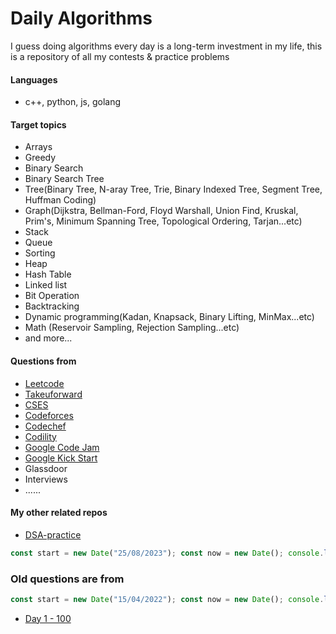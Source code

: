 # Daily Algorithms

I guess doing algorithms every day is a long-term investment in my life, this is a repository of all my contests & practice problems

<!---
[![](https://img.shields.io/badge/dynamic/json?style=flat&labelColor=black&color=green&label=Solved&query=solvedOverTotal&url=https%3A%2F%2Fleetcode-badge.vercel.app%2Fapi%2Fusers%2Fcalvinchankf&logo=leetcode&logoColor=yellow)](https://leetcode.com/user2134Bv/)
[![](https://img.shields.io/badge/dynamic/json?style=flat&labelColor=black&color=green&label=Ranking&query=ranking&url=https%3A%2F%2Fleetcode-badge.vercel.app%2Fapi%2Fusers%2Fcalvinchankf&logo=leetcode&logoColor=yellow)](https://leetcode.com/user2134Bv/)
-->


#### Languages

- c++, python, js, golang

#### Target topics

- Arrays
- Greedy
- Binary Search
- Binary Search Tree
- Tree(Binary Tree, N-aray Tree, Trie, Binary Indexed Tree, Segment Tree, Huffman Coding)
- Graph(Dijkstra, Bellman-Ford, Floyd Warshall, Union Find, Kruskal, Prim's, Minimum Spanning Tree, Topological Ordering, Tarjan...etc)
- Stack
- Queue
- Sorting
- Heap
- Hash Table
- Linked list
- Bit Operation
- Backtracking
- Dynamic programming(Kadan, Knapsack, Binary Lifting, MinMax...etc)
- Math (Reservoir Sampling, Rejection Sampling...etc)
- and more...

#### Questions from

- [Leetcode](https://leetcode.com)
- [Takeuforward](https://takeuforward.org/)
- [CSES](https://cses.fi/problemset/)
- [Codeforces](https://codeforces.com)
- [Codechef](https://www.codechef.com/practice)
- [Codility](https://app.codility.com/programmers/lessons/)
- [Google Code Jam](https://codingcompetitions.withgoogle.com/codejam)
- [Google Kick Start](https://codingcompetitions.withgoogle.com/kickstart/)
- Glassdoor
- Interviews
- ......

#### My other related repos

- [DSA-practice](https://github.com/Prathamesh-Chavan-232/dsa-Practice)


```js
const start = new Date("25/08/2023"); const now = new Date(); console.log(Math.ceil((now - start) / (1000 * 3600 * 24)));
```
### Old questions are from
```js
const start = new Date("15/04/2022"); const now = new Date(); console.log(Math.ceil((now - start) / (1000 * 3600 * 24)));
```
- [Day 1 - 100](./markdowns/day1-100.md)
